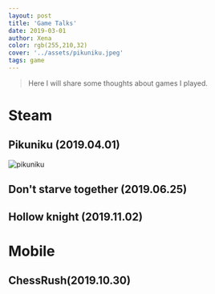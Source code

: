 ```yaml
---
layout: post
title: 'Game Talks'
date: 2019-03-01
author: Xena
color: rgb(255,210,32)
cover: '../assets/pikuniku.jpeg'
tags: game
---
```


> Here I will share some thoughts about games I played.

# Steam

## Pikuniku (2019.04.01)
![](https://timgsa.baidu.com/timg?image&quality=80&size=b9999_10000&sec=1573741325&di=983cb788a4b3a86462a3f63b9a456880&imgtype=jpg&er=1&src=http%3A%2F%2Fwx1.sinaimg.cn%2Flarge%2F006ZTGQRgy1g2ckb860irj30pk0byk2w.jpg "pikuniku")

## Don't starve together (2019.06.25)

## Hollow knight (2019.11.02)

# Mobile

## ChessRush(2019.10.30)


